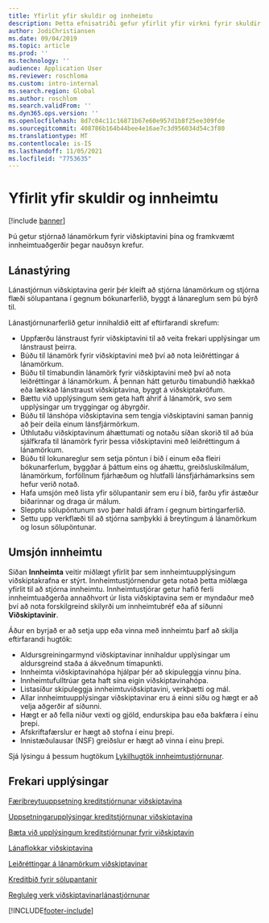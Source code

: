 ```yaml
---
title: Yfirlit yfir skuldir og innheimtu
description: Þetta efnisatriði gefur yfirlit yfir virkni fyrir skuldir og innheimtu.
author: JodiChristiansen
ms.date: 09/04/2019
ms.topic: article
ms.prod: ''
ms.technology: ''
audience: Application User
ms.reviewer: roschloma
ms.custom: intro-internal
ms.search.region: Global
ms.author: roschlom
ms.search.validFrom: ''
ms.dyn365.ops.version: ''
ms.openlocfilehash: 8d7c04c11c16871b67e60e957d1b8f25ee309fde
ms.sourcegitcommit: 408786b164b44bee4e16ae7c3d956034d54c3f80
ms.translationtype: MT
ms.contentlocale: is-IS
ms.lasthandoff: 11/05/2021
ms.locfileid: "7753635"
---
```

# <a name="credit-and-collections-overview"></a>Yfirlit yfir skuldir og innheimtu

[!include [banner](../includes/banner.md)]

Þú getur stjórnað lánamörkum fyrir viðskiptavini þína og framkvæmt innheimtuaðgerðir þegar nauðsyn krefur.

## <a name="credit-management"></a>Lánastýring

Lánastjórnun viðskiptavina gerir þér kleift að stjórna lánamörkum og stjórna flæði sölupantana í gegnum bókunarferlið, byggt á lánareglum sem þú býrð til.

Lánastjórnunarferlið getur innihaldið eitt af eftirfarandi skrefum:

- Uppfærðu lánstraust fyrir viðskiptavini til að veita frekari upplýsingar um lánstraust þeirra.
- Búðu til lánamörk fyrir viðskiptavini með því að nota leiðréttingar á lánamörkum.
- Búðu til tímabundin lánamörk fyrir viðskiptavini með því að nota leiðréttingar á lánamörkum. Á þennan hátt geturðu tímabundið hækkað eða lækkað lánstraust viðskiptavina, byggt á viðskiptakröfum.
- Bættu við upplýsingum sem geta haft áhrif á lánamörk, svo sem upplýsingar um tryggingar og ábyrgðir.
- Búðu til lánshópa viðskiptavina sem tengja viðskiptavini saman þannig að þeir deila einum lánsfjármörkum.
- Úthlutaðu viðskiptavinum áhættumati og notaðu síðan skorið til að búa sjálfkrafa til lánamörk fyrir þessa viðskiptavini með leiðréttingum á lánamörkum.
- Búðu til lokunareglur sem setja pöntun í bið í einum eða fleiri bókunarferlum, byggðar á þáttum eins og áhættu, greiðsluskilmálum, lánamörkum, forföllnum fjárhæðum og hlutfalli lánsfjárhámarksins sem hefur verið notað.
- Hafa umsjón með lista yfir sölupantanir sem eru í bið, farðu yfir ástæður biðarinnar og draga úr málum.
- Slepptu sölupöntunum svo þær haldi áfram í gegnum birtingarferlið.
- Settu upp verkflæði til að stjórna samþykki á breytingum á lánamörkum og losun sölupöntunar.

## <a name="collections-management"></a>Umsjón innheimtu

Síðan **Innheimta** veitir miðlægt yfirlit þar sem innheimtuupplýsingum viðskiptakrafna er stýrt. Innheimtustjórnendur geta notað þetta miðlæga yfirlit til að stjórna innheimtu. Innheimtustjórar getur hafið ferli innheimtuaðgerða annaðhvort úr lista viðskiptavina sem er myndaður með því að nota forskilgreind skilyrði um innheimtubréf eða af síðunni **Viðskiptavinir**.

Áður en byrjað er að setja upp eða vinna með innheimtu þarf að skilja eftirfarandi hugtök:

- Aldursgreiningarmynd viðskiptavinar innihaldur upplýsingar um aldursgreind staða á ákveðnum tímapunkti.
- Innheimta viðskiptavinahópa hjálpar þér að skipuleggja vinnu þína.
- Innheimtufulltrúar geta haft sína eigin viðskiptavinahópa.
- Listasíður skipuleggja innheimtuviðskiptavini, verkþætti og mál.
- Allar innheimtuupplýsingar viðskiptavinar eru á einni síðu og hægt er að velja aðgerðir af síðunni.
- Hægt er að fella niður vexti og gjöld, endurskipa þau eða bakfæra í einu þrepi.
- Afskriftafærslur er hægt að stofna í einu þrepi.
- Innistæðulausar (NSF) greiðslur er hægt að vinna í einu þrepi.

Sjá lýsingu á þessum hugtökum [Lykilhugtök innheimtustjórnunar](./cm-collections-concepts.md).

## <a name="additional-resources"></a>Frekari upplýsingar

[Færibreytuuppsetning kreditstjórnunar viðskiptavina](./cm-credit-mgmt-setup.md)

[Uppsetningarupplýsingar kreditstjórnunar viðskiptavina](./cm-setup-information.md)

[Bæta við upplýsingum kreditstjórnunar fyrir viðskiptavin](./cm-add-credit-mgmt-information-customer.md)

[Lánaflokkar viðskiptavina](./cm-customer-credit-groups.md)

[Leiðréttingar á lánamörkum viðskiptavinar](./cm-credit-limit-adjustments.md)

[Kreditbið fyrir sölupantanir](./cm-sales-order-credit-holds.md)

[Regluleg verk viðskiptavinarlánastjórnunar](./cm-periodic-tasks.md)


[!INCLUDE[footer-include](../../includes/footer-banner.md)]
